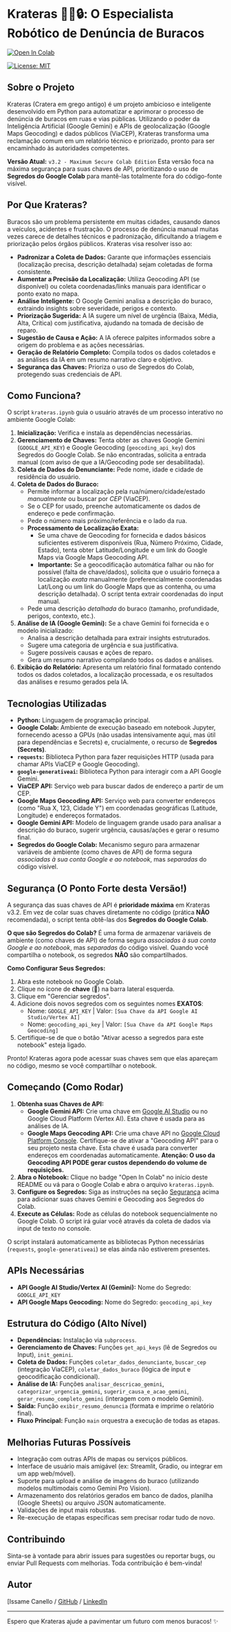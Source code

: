 # Krateras 🚀✨🔒: O Especialista Robótico de Denúncia de Buracos

[![Open In Colab](https://colab.research.google.com/assets/colab-badge.svg)](https://colab.research.google.com/drive/1MHVfh8aR8VeZwbV2wJfufL2ZNX9Hu1wb?usp=sharing)

[![License: MIT](https://img.shields.io/badge/license-MIT-blue.svg)](LICENSE)

## Sobre o Projeto

Krateras (Cratera em grego antigo) é um projeto ambicioso e inteligente desenvolvido em Python para automatizar e aprimorar o processo de denúncia de buracos em ruas e vias públicas. Utilizando o poder da Inteligência Artificial (Google Gemini) e APIs de geolocalização (Google Maps Geocoding) e dados públicos (ViaCEP), Krateras transforma uma reclamação comum em um relatório técnico e priorizado, pronto para ser encaminhado às autoridades competentes.

**Versão Atual:** `v3.2 - Maximum Secure Colab Edition`
Esta versão foca na máxima segurança para suas chaves de API, prioritizando o uso de **Segredos do Google Colab** para mantê-las totalmente fora do código-fonte visível.

## Por Que Krateras?

Buracos são um problema persistente em muitas cidades, causando danos a veículos, acidentes e frustração. O processo de denúncia manual muitas vezes carece de detalhes técnicos e padronização, dificultando a triagem e priorização pelos órgãos públicos. Krateras visa resolver isso ao:

*   **Padronizar a Coleta de Dados:** Garante que informações essenciais (localização precisa, descrição detalhada) sejam coletadas de forma consistente.
*   **Aumentar a Precisão da Localização:** Utiliza Geocoding API (se disponível) ou coleta coordenadas/links manuais para identificar o ponto exato no mapa.
*   **Análise Inteligente:** O Google Gemini analisa a descrição do buraco, extraindo insights sobre severidade, perigos e contexto.
*   **Priorização Sugerida:** A IA sugere um nível de urgência (Baixa, Média, Alta, Crítica) com justificativa, ajudando na tomada de decisão de reparo.
*   **Sugestão de Causa e Ação:** A IA oferece palpites informados sobre a origem do problema e as ações necessárias.
*   **Geração de Relatório Completo:** Compila todos os dados coletados e as análises da IA em um resumo narrativo claro e objetivo.
*   **Segurança das Chaves:** Prioriza o uso de Segredos do Colab, protegendo suas credenciais de API.

## Como Funciona?

O script `krateras.ipynb` guia o usuário através de um processo interativo no ambiente Google Colab:

1.  **Inicialização:** Verifica e instala as dependências necessárias.
2.  **Gerenciamento de Chaves:** Tenta obter as chaves Google Gemini (`GOOGLE_API_KEY`) e Google Geocoding (`geocoding_api_key`) dos Segredos do Google Colab. Se não encontradas, solicita a entrada manual (com aviso de que a IA/Geocoding pode ser desabilitada).
3.  **Coleta de Dados do Denunciante:** Pede nome, idade e cidade de residência do usuário.
4.  **Coleta de Dados do Buraco:**
    *   Permite informar a localização pela rua/número/cidade/estado *manualmente* ou buscar por *CEP* (ViaCEP).
    *   Se o CEP for usado, preenche automaticamente os dados de endereço e pede confirmação.
    *   Pede o número mais próximo/referência e o lado da rua.
    *   **Processamento de Localização Exata:**
        *   Se uma chave de Geocoding for fornecida e dados básicos suficientes estiverem disponíveis (Rua, Número Próximo, Cidade, Estado), tenta obter Latitude/Longitude e um link do Google Maps via Google Maps Geocoding API.
        *   **Importante:** Se a geocodificação automática falhar ou não for possível (falta de chave/dados), solicita que o usuário forneça a localização *exata* manualmente (preferencialmente coordenadas Lat/Long ou um link do Google Maps que as contenha, ou uma descrição detalhada). O script tenta extrair coordenadas do input manual.
    *   Pede uma descrição *detalhada* do buraco (tamanho, profundidade, perigos, contexto, etc.).
5.  **Análise de IA (Google Gemini):** Se a chave Gemini foi fornecida e o modelo inicializado:
    *   Analisa a descrição detalhada para extrair insights estruturados.
    *   Sugere uma categoria de urgência e sua justificativa.
    *   Sugere possíveis causas e ações de reparo.
    *   Gera um resumo narrativo compilando todos os dados e análises.
6.  **Exibição do Relatório:** Apresenta um relatório final formatado contendo todos os dados coletados, a localização processada, e os resultados das análises e resumo gerados pela IA.

## Tecnologias Utilizadas

*   **Python:** Linguagem de programação principal.
*   **Google Colab:** Ambiente de execução baseado em notebook Jupyter, fornecendo acesso a GPUs (não usadas intensivamente aqui, mas útil para dependências e Secrets) e, crucialmente, o recurso de **Segredos (Secrets)**.
*   **`requests`:** Biblioteca Python para fazer requisições HTTP (usada para chamar APIs ViaCEP e Google Geocoding).
*   **`google-generativeai`:** Biblioteca Python para interagir com a API Google Gemini.
*   **ViaCEP API:** Serviço web para buscar dados de endereço a partir de um CEP.
*   **Google Maps Geocoding API:** Serviço web para converter endereços (como "Rua X, 123, Cidade Y") em coordenadas geográficas (Latitude, Longitude) e endereços formatados.
*   **Google Gemini API:** Modelo de linguagem grande usado para analisar a descrição do buraco, sugerir urgência, causas/ações e gerar o resumo final.
*   **Segredos do Google Colab:** Mecanismo seguro para armazenar variáveis de ambiente (como chaves de API) de forma segura *associadas à sua conta Google e ao notebook*, mas *separadas* do código visível.

## Segurança (O Ponto Forte desta Versão!)

A segurança das suas chaves de API é **prioridade máxima** em Krateras v3.2. Em vez de colar suas chaves diretamente no código (prática **NÃO** recomendada), o script tenta obtê-las dos **Segredos do Google Colab**.

**O que são Segredos do Colab?**
É uma forma de armazenar variáveis de ambiente (como chaves de API) de forma segura *associadas à sua conta Google e ao notebook*, mas *separadas* do código visível. Quando você compartilha o notebook, os segredos **NÃO** são compartilhados.

**Como Configurar Seus Segredos:**

1.  Abra este notebook no Google Colab.
2.  Clique no ícone de **chave** (🔑) na barra lateral esquerda.
3.  Clique em "Gerenciar segredos".
4.  Adicione dois novos segredos com os seguintes nomes **EXATOS**:
    *   Nome: `GOOGLE_API_KEY` | Valor: `[Sua Chave da API Google AI Studio/Vertex AI]`
    *   Nome: `geocoding_api_key` | Valor: `[Sua Chave da API Google Maps Geocoding]`
5.  Certifique-se de que o botão "Ativar acesso a segredos para este notebook" esteja ligado.

Pronto! Krateras agora pode acessar suas chaves sem que elas apareçam no código, mesmo se você compartilhar o notebook.

## Começando (Como Rodar)

1.  **Obtenha suas Chaves de API:**
    *   **Google Gemini API:** Crie uma chave em [Google AI Studio](https://aistudio.google.com/app/apikey) ou no Google Cloud Platform (Vertex AI). Esta chave é usada para as análises de IA.
    *   **Google Maps Geocoding API:** Crie uma chave API no [Google Cloud Platform Console](https://console.cloud.google.com/apis/credentials). Certifique-se de ativar a "Geocoding API" para o seu projeto nesta chave. Esta chave é usada para converter endereços em coordenadas automaticamente. **Atenção: O uso da Geocoding API PODE gerar custos dependendo do volume de requisições.**
2.  **Abra o Notebook:** Clique no badge "Open In Colab" no início deste README ou vá para o Google Colab e abra o arquivo `krateras.ipynb`.
3.  **Configure os Segredos:** Siga as instruções na seção [Segurança](#segurança) acima para adicionar suas chaves Gemini e Geocoding aos Segredos do Colab.
4.  **Execute as Células:** Rode as células do notebook sequencialmente no Google Colab. O script irá guiar você através da coleta de dados via input de texto no console.

O script instalará automaticamente as bibliotecas Python necessárias (`requests`, `google-generativeai`) se elas ainda não estiverem presentes.

## APIs Necessárias

*   **API Google AI Studio/Vertex AI (Gemini):** Nome do Segredo: `GOOGLE_API_KEY`
*   **API Google Maps Geocoding:** Nome do Segredo: `geocoding_api_key`

## Estrutura do Código (Alto Nível)

*   **Dependências:** Instalação via `subprocess`.
*   **Gerenciamento de Chaves:** Funções `get_api_keys` (lê de Segredos ou Input), `init_gemini`.
*   **Coleta de Dados:** Funções `coletar_dados_denunciante`, `buscar_cep` (integração ViaCEP), `coletar_dados_buraco` (lógica de input e geocodificação condicional).
*   **Análise de IA:** Funções `analisar_descricao_gemini`, `categorizar_urgencia_gemini`, `sugerir_causa_e_acao_gemini`, `gerar_resumo_completo_gemini` (interagem com o modelo Gemini).
*   **Saída:** Função `exibir_resumo_denuncia` (formata e imprime o relatório final).
*   **Fluxo Principal:** Função `main` orquestra a execução de todas as etapas.

## Melhorias Futuras Possíveis

*   Integração com outras APIs de mapas ou serviços públicos.
*   Interface de usuário mais amigável (ex: Streamlit, Gradio, ou integrar em um app web/móvel).
*   Suporte para upload e análise de imagens do buraco (utilizando modelos multimodais como Gemini Pro Vision).
*   Armazenamento dos relatórios gerados em banco de dados, planilha (Google Sheets) ou arquivo JSON automaticamente.
*   Validações de input mais robustas.
*   Re-execução de etapas específicas sem precisar rodar tudo de novo.

## Contribuindo

Sinta-se à vontade para abrir issues para sugestões ou reportar bugs, ou enviar Pull Requests com melhorias. Toda contribuição é bem-vinda!

## Autor

[Issame Canello / [GitHub](https://github.com/icanello01) / [LinkedIn](https://www.linkedin.com/in/issame-canello-006a2433b)

---

Espero que Krateras ajude a pavimentar um futuro com menos buracos! ✨
